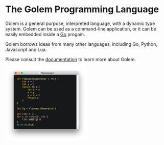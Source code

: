 # The Golem Programming Language

Golem is a general purpose, interpreted language, with a dynamic type system.  Golem 
can be used as a command-line application, or it can be easily embedded inside 
a [Go](https://golang.org/) progam.

Golem borrows ideas from many other languages, including Go, Python, Javascript and Lua.

Please consult the [documentation](https://mjarmy.github.io/golem-lang/) to learn 
more about Golem.

<img src="/images/snippet.png?raw=true" width="256">
